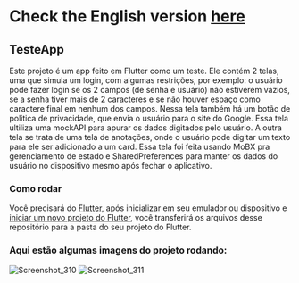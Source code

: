 # Check the English version <a href="README.md">here</a>

## TesteApp

Este projeto é um app feito em Flutter como um teste. Ele contém 2 telas, uma que simula um login, com algumas restrições, por exemplo: o usuário pode fazer login se os 2 campos (de senha e usuário) não estiverem vazios, se a senha tiver mais de 2 caracteres e se não houver espaço como caractere final em nenhum dos campos. Nessa tela também há um botão de politica de privacidade, que envia o usuário para o site do Google. Essa tela ultiliza uma mockAPI para apurar os dados digitados pelo usuário. A outra tela se trata de uma tela de anotações, onde o usuário pode digitar um texto para ele ser adicionado a um card. Essa tela foi feita usando MoBX pra gerenciamento de estado e SharedPreferences para manter os dados do usuário no dispositivo mesmo após fechar o aplicativo.

### Como rodar

Você precisará do <a href="https://docs.flutter.dev/get-started/install">Flutter</a>, após inicializar em seu emulador ou dispositivo e 
<a href="https://docs.flutter.dev/get-started/codelab">iniciar um novo projeto do Flutter</a>, você transferirá os arquivos desse repositório
para a pasta do seu projeto do Flutter.

### Aqui estão algumas imagens do projeto rodando:
![Screenshot_310](https://github.com/RuanEmanuell/testetargetapp/assets/113607857/5d579153-d83d-4765-aa7d-c030e4a3375a)
![Screenshot_311](https://github.com/RuanEmanuell/testetargetapp/assets/113607857/f945ef99-4807-4c5d-a716-b0b46ca50ad2)
